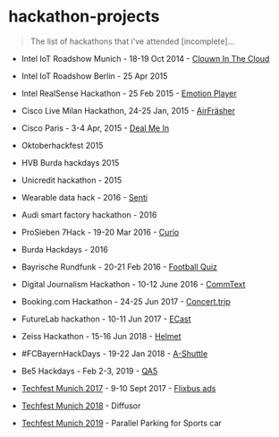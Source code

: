 # hackathon-projects

> The list of hackathons that i've attended [incomplete]...

* Intel IoT Roadshow Munich - 18-19 Oct 2014 - [Clouwn In The Cloud](https://github.com/VadimDez/clown_in_the_cloud)
* Intel IoT Roadshow Berlin - 25 Apr 2015 
* Intel RealSense Hackathon - 25 Feb 2015 - [Emotion Player](https://github.com/VadimDez/intelEmotionPlayer)
* Cisco Live Milan Hackathon, 24-25 Jan, 2015 - [AirFräsher](https://github.com/VadimDez/AirFrasher)
* Cisco Paris - 3-4 Apr, 2015 - [Deal Me In](https://github.com/VadimDez/DealMeIn)
* Oktoberhackfest 2015
* HVB Burda hackdays 2015
* Unicredit hackathon - 2015
* Wearable data hack - 2016 - [Senti](https://github.com/wearabledata/Senti)
* Audi smart factory hackathon - 2016
* ProSieben 7Hack - 19-20 Mar 2016 - [Curio](https://github.com/VadimDez/edutainment)
* Burda Hackdays - 2016
* Bayrische Rundfunk - 20-21 Feb 2016 - [Football Quiz](https://github.com/VadimDez/football-quiz)
* Digital Journalism Hackathon - 10-12 June 2016 - [CommText](https://github.com/VadimDez/CommText)
* Booking.com Hackathon - 24-25 Jun 2017 - [Concert.trip](https://github.com/VadimDez/concert.trip)
* FutureLab hackathon - 10-11 Jun 2017 - [ECast](https://github.com/VadimDez/ecast)
* Zeiss Hackathon - 15-16 Jun 2018 - [Helmet](https://github.com/VadimDez/Helmet)
* #FCBayernHackDays - 19-22 Jan 2018 - [A-Shuttle](https://github.com/VadimDez/a-shuttle)
* Be5 Hackdays - Feb 2-3, 2019 - [QA5](https://github.com/VadimDez/qa)

* [Techfest Munich 2017](https://techfestmunich.com) - 9-10 Sept 2017 - [Flixbus ads](https://github.com/VadimDez/local-eye)
* [Techfest Munich 2018](https://techfestmunich.com) - Diffusor
* [Techfest Munich 2019](https://techfestmunich.com) - Parallel Parking for Sports car
